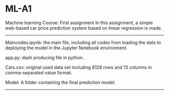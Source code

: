 # ML-A1
Machine learning Course: First assignment
In this assignment, a simple web-based car price prediction system based on linear regression is made.
**************************************************************************************************************************************

Maincodes.ipynb: the main file, including all codes from loading the data to deploying the model in the Jupyter Notebook environment.

app.py: dash producing file in python.

Cars.csv: original used data set including 8128 rows and 13 columns in comma-separated value format.

Model: A folder containing the final prediction model.
**************************************************************************************************************************************
